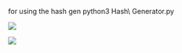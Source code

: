for using the hash gen
python3 Hash\ Generator.py

<img src="shivapriyan-gif/images/hashgen.png">

![](images/hashgen.png)

